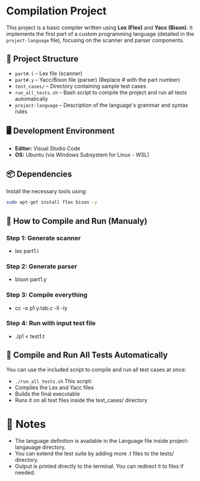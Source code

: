 # Compilation Project

This project is a basic compiler written using **Lex (Flex)** and **Yacc (Bison)**. It implements the first part of a custom programming language (detailed in the `project-language` file), focusing on the scanner and parser components.

## 🧩 Project Structure

- `part#.l` – Lex file (scanner)
- `part#.y` – Yacc/Bison file (parser) (Replace # with the part number)
- `test_cases/` – Directory containing sample test cases
- `run_all_tests.sh` – Bash script to compile the project and run all tests automatically
- `project-language` – Description of the language's grammar and syntax rules


## 🖥️ Development Environment

- **Editor:** Visual Studio Code  
- **OS:** Ubuntu (via Windows Subsystem for Linux - WSL)


## 📦 Dependencies

Install the necessary tools using:

```bash
sudo apt-get install flex bison -y
```


## 🔨 How to Compile and Run (Manualy)
 ### Step 1: Generate scanner
  - lex part1.l

 ### Step 2: Generate parser
  - bison part1.y
 
 ### Step 3: Compile everything
  - cc -o p1 y.tab.c -ll -ly
 
 ### Step 4: Run with input test file
  - ./p1 < test1.t


## 🚀 Compile and Run All Tests Automatically

You can use the included script to compile and run all test cases at once:
- `./run_all_tests.sh` 
This script:
- Compiles the Lex and Yacc files
- Builds the final executable
- Runs it on all test files inside the test_cases/ directory


# 📝 Notes

- The language definition is available in the Language file inside project-langauage directory.
- You can extend the test suite by adding more .t files to the tests/ directory.
- Output is printed directly to the terminal. You can redirect it to files if needed.
